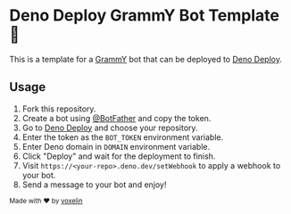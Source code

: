 # Deno Deploy GrammY Bot Template 🤖

This is a template for a [GrammY](https://grammy.dev) bot that can be deployed
to [Deno Deploy](https://deno.com/deploy).

## Usage

1. Fork this repository.
2. Create a bot using [@BotFather](https://t.me/botfather) and copy the token.
3. Go to [Deno Deploy](https://dash.deno.com/new) and choose your repository.
4. Enter the token as the `BOT_TOKEN` environment variable.
5. Enter Deno domain in `DOMAIN` environment variable.
6. Click "Deploy" and wait for the deployment to finish.
7. Visit `https://<your-repo>.deno.dev/setWebhook` to apply a webhook to your
   bot.
8. Send a message to your bot and enjoy!

<sub>Made with ❤️ by [voxelin](https://github.com/voxelin)</sub>
